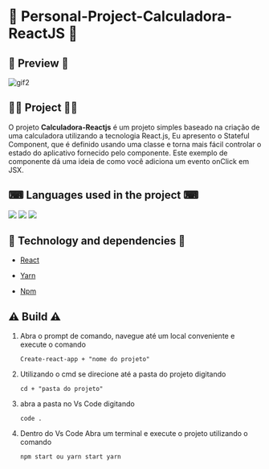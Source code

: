    <h1>📌 Personal-Project-Calculadora-ReactJS 📌</h1>


## 🔎 **Preview** 🔎

![gif2](https://user-images.githubusercontent.com/69303138/115310150-b8c91a00-a143-11eb-8782-bb87543eeab3.gif)


## 👨‍💻 **Project** 👨‍💻

O projeto **Calculadora-Reactjs** é um projeto simples baseado na criação de uma calculadora utilizando a tecnologia React.js, Eu apresento o Stateful Component, que é definido usando uma classe e torna mais fácil controlar o estado do aplicativo fornecido pelo componente. Este exemplo de componente dá uma ideia de como você adiciona um evento onClick em JSX.


## ⌨ **Languages used in the project** ⌨ 

![](https://img.shields.io/badge/HTML5-E34F26?style=for-the-badge&logo=html5&logoColor=white) ![](https://img.shields.io/badge/CSS3-1572B6?style=for-the-badge&logo=css3&logoColor=white) ![](https://img.shields.io/badge/JavaScript-F7DF1E?style=for-the-badge&logo=javascript&logoColor=black)


## 🚀 **Technology and dependencies** 🚀

<ul> <li><a href="https://reactjs.org" rel="nofollow">React</a> </li></ul>
<ul> <li><a href="https://classic.yarnpkg.com/lang/en/" rel="nofollow">Yarn</a> </li></ul>
<ul> <li><a href="https://docs.npmjs.com" rel="nofollow">Npm</a> </li></ul>



 ## ⚠️ **Build** ⚠️

1. Abra o prompt de comando, navegue até um local conveniente e execute o comando 

    <pre><code><span>Create-react-app + "nome do projeto"</span></code></pre>
    
2. Utilizando o cmd se direcione até a pasta do projeto digitando 

    <pre><code><span>cd + "pasta do projeto"</span></code></pre>

3. abra a pasta no Vs Code digitando 

    <pre><code><span>code .</span></code></pre>
     
4. Dentro do Vs Code Abra um terminal e execute o projeto utilizando o comando 

    <pre><code><span>npm start ou yarn start</span> yarn</code></pre>
    
    
  
    



    
